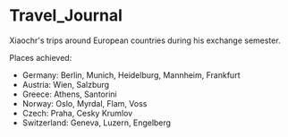 # Travel_Journal

Xiaochr's trips around European countries during his exchange semester. 

Places achieved: 
- Germany: Berlin, Munich, Heidelburg, Mannheim, Frankfurt
- Austria: Wien, Salzburg
- Greece: Athens, Santorini
- Norway: Oslo, Myrdal, Flam, Voss
- Czech: Praha, Cesky Krumlov
- Switzerland: Geneva, Luzern, Engelberg
